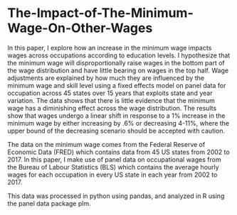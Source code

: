 # The-Impact-of-The-Minimum-Wage-On-Other-Wages



In this paper, I explore how an increase in the minimum wage impacts wages across occupations according to education levels. I hypothesize that the minimum wage will disproportionally raise wages in the bottom part of the wage distribution and have little bearing on wages in the top half. Wage adjustments are explained by how much they are influenced by the minimum wage and skill level using a fixed effects model on panel data for occupation across 45 states over 15 years that exploits state and year variation. The data shows that there is little evidence that the minimum wage has a diminishing effect across the wage distribution. The results show that wages undergo a linear shift in response to a 1% increase in the minimum wage by either increasing by .6% or decreasing 4-11%, where the upper bound of the decreasing scenario should be accepted with caution.


The data on the minimum wage comes from the Federal Reserve of Economic Data (FRED) which contains data from 45 US states from 2002 to 2017. In this paper, I make use of panel data on occupational wages from the Bureau of Labour Statistics (BLS) which contains the average hourly wages for each occupation in every US state in each year from 2002 to 2017.


This data was processed in python using pandas, and analyzed in R using the panel data package plm.
